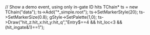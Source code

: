 // Show a demo event, using only in-gate ID hits
TChain* ts = new TChain("data");
ts->Add("*_simple.root");
ts->SetMarkerStyle(20);
ts->SetMarkerSize(0.8);
gStyle->SetPalette(1,0);
ts->Draw("hit_z:hit_x:hit_y:hit_q","Entry$==4 && hit_loc<3 && (hit_ingate&1)==1");
